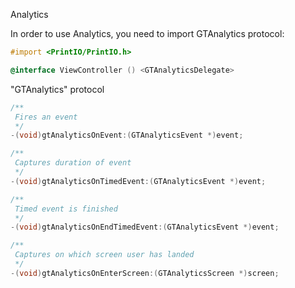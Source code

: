 Analytics

In order to use Analytics, you need to import GTAnalytics protocol:

```Objective-C
#import <PrintIO/PrintIO.h>

@interface ViewController () <GTAnalyticsDelegate>
```

"GTAnalytics" protocol

```Objective-C
/**
 Fires an event
 */
-(void)gtAnalyticsOnEvent:(GTAnalyticsEvent *)event;

/**
 Captures duration of event
 */
-(void)gtAnalyticsOnTimedEvent:(GTAnalyticsEvent *)event;

/**
 Timed event is finished
 */
-(void)gtAnalyticsOnEndTimedEvent:(GTAnalyticsEvent *)event;

/**
 Captures on which screen user has landed
 */
-(void)gtAnalyticsOnEnterScreen:(GTAnalyticsScreen *)screen;
```
